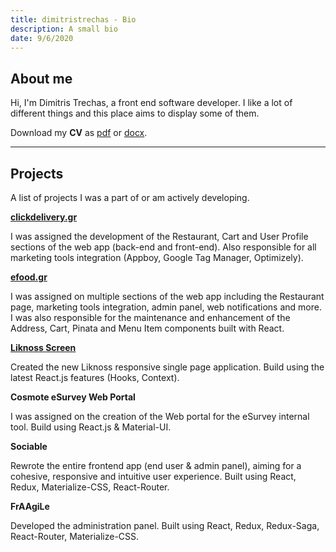 ```yaml
---
title: dimitristrechas - Bio
description: A small bio
date: 9/6/2020
---
```


## About me

Hi, I'm Dimitris Trechas, a front end software developer. I like a lot of different things and this place aims to display some of them.

Download my **CV** as [pdf](https://drive.google.com/file/d/1zdO189ipE4JBo8KtjHln7rkCtkNyNUzS/view?usp=sharing) or [docx](https://docs.google.com/document/d/1-DEoD543b2qTUM2gCkSGUau7fhoMX**u3OB27Jqti9iI/edit?usp=sharing).

---

## Projects

A list of projects I was a part of or am actively developing.

[**clickdelivery.gr**](https://www.clickdelivery.gr/)

I was assigned the development of the Restaurant, Cart and User Profile sections of the web app (back-end and front-end). Also responsible for all marketing tools integration (Appboy, Google Tag Manager, Optimizely).

[**efood.gr**](https://www.efood.gr/)

I was assigned on multiple sections of the web app including the Restaurant page, marketing tools integration, admin panel, web notifications and more. I was also responsible for the maintenance and enhancement of the Address, Cart, Pinata and Menu Item components built with React.

[**Liknoss Screen**](https://www.liknoss.com/en/liknoss-screen/)

Created the new Liknoss responsive single page application. Build using the latest React.js features (Hooks, Context).

**Cosmote eSurvey Web Portal**

I was assigned on the creation of the Web portal for the eSurvey internal tool. Build using React.js & Material-UI.

**Sociable**

Rewrote the entire frontend app (end user & admin panel), aiming for a cohesive, responsive and intuitive user experience. Built using React, Redux, Materialize-CSS, React-Router.

**FrAAgiLe**

Developed the administration panel. Built using React, Redux, Redux-Saga, React-Router, Materialize-CSS.
